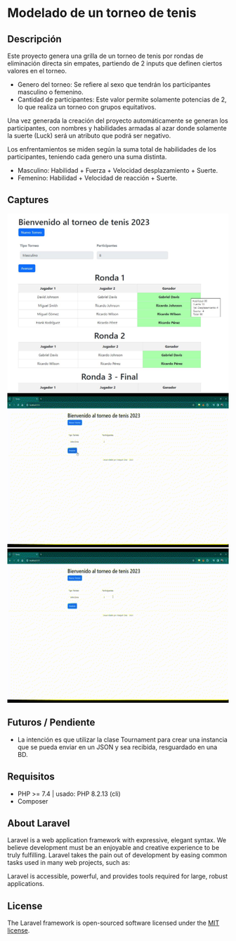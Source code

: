 # Modelado de un torneo de tenis

## Descripción

Este proyecto genera una grilla de un torneo de tenis por rondas de eliminación directa sin empates, partiendo de 2 inputs que definen ciertos valores en el torneo.

-   Genero del torneo: Se refiere al sexo que tendrán los participantes masculino o femenino.
-   Cantidad de participantes: Este valor permite solamente potencias de 2, lo que realiza un torneo con grupos equitativos.

Una vez generada la creación del proyecto automáticamente se generan los participantes, con nombres y habilidades armadas al azar donde solamente la suerte (Luck) será un atributo que podrá ser negativo.

Los enfrentamientos se miden según la suma total de habilidades de los participantes, teniendo cada genero una suma distinta.

-   Masculino: Habilidad + Fuerza + Velocidad desplazamiento + Suerte.
-   Femenino: Habilidad + Velocidad de reacción + Suerte.

## Captures

<img src="storage/app/public/captures/tenis_habilidad.JPG" width="800" alt="Habilidad de tenis">

<img src="storage/app/public/captures/Prueba1.gif" height="350" alt="Prueba 1">

<img src="storage/app/public/captures/Prueba2.gif" height="350" alt="Prueba 2">

## Futuros / Pendiente

-   La intención es que utilizar la clase Tournament para crear una instancia que se pueda enviar en un JSON y sea recibida, resguardado en una BD.

## Requisitos

-   PHP >= 7.4 | usado: PHP 8.2.13 (cli)
-   Composer

## About Laravel

Laravel is a web application framework with expressive, elegant syntax. We believe development must be an enjoyable and creative experience to be truly fulfilling. Laravel takes the pain out of development by easing common tasks used in many web projects, such as:

Laravel is accessible, powerful, and provides tools required for large, robust applications.

## License

The Laravel framework is open-sourced software licensed under the [MIT license](https://opensource.org/licenses/MIT).
